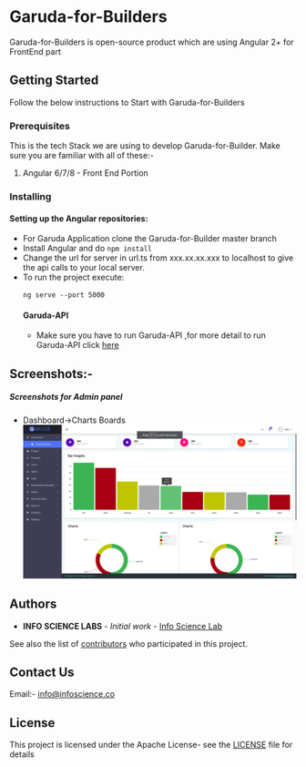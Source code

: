 # Garuda-for-Builders
Garuda-for-Builders is open-source product which are using Angular 2+ for FrontEnd part

## Getting Started

Follow the below instructions to Start with Garuda-for-Builders

### Prerequisites
This is the tech Stack we are using to develop Garuda-for-Builder. Make sure you are familiar with all of these:-
1. Angular 6/7/8 - Front End Portion



### Installing
#### Setting up the Angular repositories:
* For Garuda Application clone the Garuda-for-Builder master branch
* Install Angular and do ``` npm install ```
* Change the url for server in url.ts from xxx.xx.xx.xxx to localhost to give the api calls to your local server.
* To run the project execute:
    ``` 
    ng serve --port 5000
    
    ````
   #### Garuda-API
   * Make sure you have to run  Garuda-API ,for more detail to run Garuda-API click [here](https://github.com/InfoScienceLabs/Garuda-API)


## Screenshots:-  
 ##### Screenshots for Admin panel 
  * Dashboard->Charts Boards  
  ![](docs/screenb2b1.png)
  

## Authors

* **INFO SCIENCE LABS** - *Initial work* - [Info Science Lab](https://github.com/InfoScienceLabs)

See also the list of [contributors](https://github.com/Infosciencelabsdev/Garuda/graphs/contributors) who participated in this project.

## Contact Us
  Email:- info@infoscience.co
## License
This project is licensed under the Apache License- see the [LICENSE](https://github.com/InfoScienceLabs/Garuda-for-Builders/blob/master/LICENSE) file for details





